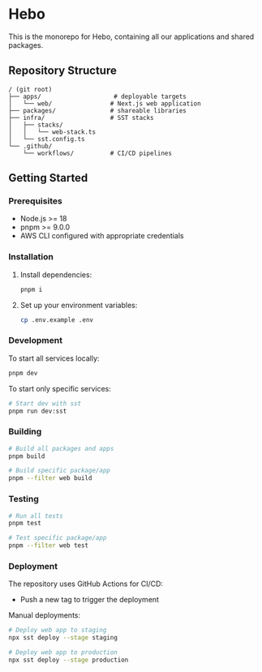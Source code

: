 # Hebo

This is the monorepo for Hebo, containing all our applications and shared packages.

## Repository Structure

```
/ (git root)
├── apps/                    # deployable targets
│   └── web/                # Next.js web application
├── packages/               # shareable libraries
├── infra/                  # SST stacks
│   ├── stacks/
│   │   └── web-stack.ts
│   └── sst.config.ts
└── .github/
    └── workflows/          # CI/CD pipelines
```

## Getting Started

### Prerequisites

- Node.js >= 18
- pnpm >= 9.0.0
- AWS CLI configured with appropriate credentials

### Installation

1. Install dependencies:
   ```bash
   pnpm i
   ```

2. Set up your environment variables:
   ```bash
   cp .env.example .env
   ```

### Development

To start all services locally:

```bash
pnpm dev
```

To start only specific services:

```bash
# Start dev with sst
pnpm run dev:sst
```

### Building

```bash
# Build all packages and apps
pnpm build

# Build specific package/app
pnpm --filter web build
```

### Testing

```bash
# Run all tests
pnpm test

# Test specific package/app
pnpm --filter web test
```

### Deployment

The repository uses GitHub Actions for CI/CD:

- Push a new tag to trigger the deployment

Manual deployments:

```bash
# Deploy web app to staging
npx sst deploy --stage staging

# Deploy web app to production
npx sst deploy --stage production
```
